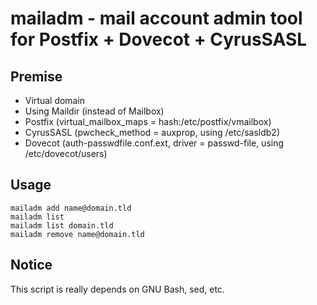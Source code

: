# mailadm - mail account admin tool for Postfix + Dovecot + CyrusSASL

## Premise

- Virtual domain
- Using Maildir (instead of Mailbox)
- Postfix (virtual\_mailbox\_maps = hash:/etc/postfix/vmailbox)
- CyrusSASL (pwcheck\_method = auxprop, using /etc/sasldb2)
- Dovecot (auth-passwdfile.conf.ext, driver = passwd-file, using /etc/dovecot/users)

## Usage

```
mailadm add name@domain.tld
mailadm list
mailadm list domain.tld
mailadm remove name@domain.tld
```

## Notice

This script is really depends on GNU Bash, sed, etc.
